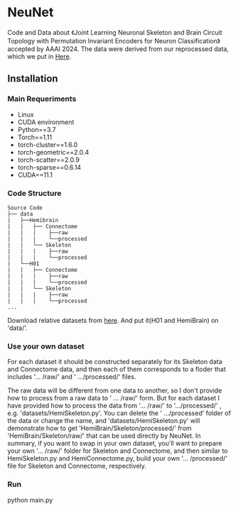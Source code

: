 # NeuNet
Code and Data about 《Joint Learning Neuronal Skeleton and Brain Circuit Topology with Permutation Invariant Encoders for Neuron Classification》accepted by AAAI 2024. The data were derived from our reprocessed data, which we put in [Here](https://drive.google.com/drive/folders/1adpq49VKfUyH7SXh-G5DznlIXsGVj1Eu?usp=drive_link).

## Installation
### Main Requeriments
* Linux
* CUDA environment
* Python==3.7
* Torch==1.11
* torch-cluster==1.6.0
* torch-geometric==2.0.4
* torch-scatter==2.0.9
* torch-sparse==0.6.14
* CUDA==11.1
### Code Structure
```
Source Code
├── data
|   ├──Hemibrain
|   |   ├── Connectome
|   |   |    ├──raw
|   |   |    └──processed
|   |   └── Skeleton
|   |   |    ├──raw
|   |   |    └──processed
|   └──H01
|   |   ├── Connectome
|   |   |    ├──raw
|   |   |    └──processed
|   |   └── Skeleton
|   |   |    ├──raw
|   |   |    └──processed
...
```

Download relative datasets from [here](https://drive.google.com/drive/folders/1adpq49VKfUyH7SXh-G5DznlIXsGVj1Eu?usp=drive_link). And put it(H01 and HemiBrain) on 'data/'. 

### Use your own dataset
For each dataset it should be constructed separately for its Skeleton data and Connectome data, and then each of them corresponds to a floder that includes '... /raw/' and ' .../processed/' files.

The raw data will be different from one data to another, so I don't provide how to process from a raw data to ' ... /raw/' form. But for each dataset I have provided how to process the data from '... /raw/' to '.../processed/' , e.g. 'datasets/HemiSkeleton.py'. You can delete the ' .../processed' folder of the data or change the name, and 'datasets/HemiSkeleton.py' will demonstrate how to get 'HemiBrain/Skeleton/processed/' from 'HemiBrain/Skeleton/raw/' that can be used directly by NeuNet. In summary, if you want to swap in your own dataset, you'll want to prepare your own '... /raw/' folder for Skeleton and Connectome, and then similar to HemiSkeleton.py and HemiConnectome.py, build your own '... /processed/' file for Skeleton and Connectome, respectively.

### Run
python main.py

